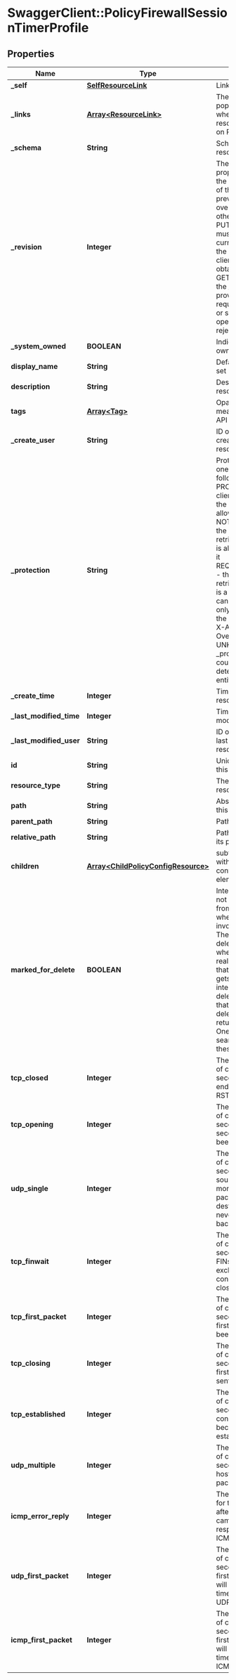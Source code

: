 # SwaggerClient::PolicyFirewallSessionTimerProfile

## Properties
Name | Type | Description | Notes
------------ | ------------- | ------------- | -------------
**_self** | [**SelfResourceLink**](SelfResourceLink.md) | Link to this resource | [optional] 
**_links** | [**Array&lt;ResourceLink&gt;**](ResourceLink.md) | The server will populate this field when returing the resource. Ignored on PUT and POST. | [optional] 
**_schema** | **String** | Schema for this resource | [optional] 
**_revision** | **Integer** | The _revision property describes the current revision of the resource. To prevent clients from overwriting each other&#39;s changes, PUT operations must include the current _revision of the resource, which clients should obtain by issuing a GET operation. If the _revision provided in a PUT request is missing or stale, the operation will be rejected. | [optional] 
**_system_owned** | **BOOLEAN** | Indicates system owned resource | [optional] 
**display_name** | **String** | Defaults to ID if not set | [optional] 
**description** | **String** | Description of this resource | [optional] 
**tags** | [**Array&lt;Tag&gt;**](Tag.md) | Opaque identifiers meaningful to the API user | [optional] 
**_create_user** | **String** | ID of the user who created this resource | [optional] 
**_protection** | **String** | Protection status is one of the following: PROTECTED - the client who retrieved the entity is not allowed             to modify it. NOT_PROTECTED - the client who retrieved the entity is allowed                 to modify it REQUIRE_OVERRIDE - the client who retrieved the entity is a super                    user and can modify it, but only when providing                    the request header X-Allow-Overwrite&#x3D;true. UNKNOWN - the _protection field could not be determined for this           entity.  | [optional] 
**_create_time** | **Integer** | Timestamp of resource creation | [optional] 
**_last_modified_time** | **Integer** | Timestamp of last modification | [optional] 
**_last_modified_user** | **String** | ID of the user who last modified this resource | [optional] 
**id** | **String** | Unique identifier of this resource | [optional] 
**resource_type** | **String** | The type of this resource. | [optional] 
**path** | **String** | Absolute path of this object | [optional] 
**parent_path** | **String** | Path of its parent | [optional] 
**relative_path** | **String** | Path relative from its parent | [optional] 
**children** | [**Array&lt;ChildPolicyConfigResource&gt;**](ChildPolicyConfigResource.md) | subtree for this type within policy tree containing nested elements.  | [optional] 
**marked_for_delete** | **BOOLEAN** | Intent objects are not directly deleted from the system when a delete is invoked on them. They are marked for deletion and only when all the realized entities for that intent object gets deleted, the intent object is deleted. Objects that are marked for deletion are not returned in GET call. One can use the search API to get these objects.  | [optional] [default to false]
**tcp_closed** | **Integer** | The timeout value of connection in seconds after one endpoint sends an RST. | [default to 20]
**tcp_opening** | **Integer** | The timeout value of connection in seconds after a second packet has been transferred. | [default to 30]
**udp_single** | **Integer** | The timeout value of connection in seconds if the source host sends more than one packet but the destination host has never sent one back. | [default to 30]
**tcp_finwait** | **Integer** | The timeout value of connection in seconds after both FINs have been exchanged and connection is closed. | [default to 45]
**tcp_first_packet** | **Integer** | The timeout value of connection in seconds after the first packet has been sent. | [default to 120]
**tcp_closing** | **Integer** | The timeout value of connection in seconds after the first FIN has been sent. | [default to 120]
**tcp_established** | **Integer** | The timeout value of connection in seconds once the connection has become fully established. | [default to 43200]
**udp_multiple** | **Integer** | The timeout value of connection in seconds if both hosts have sent packets. | [default to 60]
**icmp_error_reply** | **Integer** | The timeout value for the connection after an ICMP error came back in response to an ICMP packet. | [default to 10]
**udp_first_packet** | **Integer** | The timeout value of connection in seconds after the first packet. This will be the initial timeout for the new UDP flow. | [default to 60]
**icmp_first_packet** | **Integer** | The timeout value of connection in seconds after the first packet. This will be the initial timeout for the new ICMP flow. | [default to 20]


